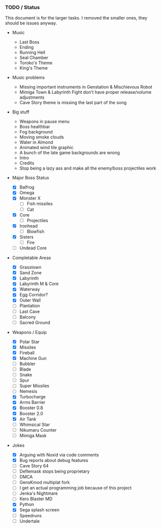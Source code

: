 ### TODO / Status
This document is for the larger tasks. I removed the smaller ones, they should be issues anyway.

- Music
  - Last Boss
  - Ending
  - Running Hell
  - Seal Chamber
  - Toroko's Theme
  - King's Theme

- Music problems
  - Missing important instruments in Genstation & Mischievous Robot
  - Mimiga Town & Labyrinth Fight don't have proper release/volume adjustments
  - Cave Story theme is missing the last part of the song

- Big stuff
  - Weapons in pause menu
  - Boss healthbar
  - Fog background
  - Moving smoke clouds
  - Water in Almond
  - Animated wind tile graphic
  - A bunch of the late game backgrounds are wrong
  - Intro
  - Credits
  - Stop being a lazy ass and make all the enemy/boss projectiles work

- Major Boss Status
  - [x] Balfrog
  - [x] Omega
  - [x] Monster X
    - [ ] Fish missiles
    - [ ] Cat
  - [x] Core
    - [ ] Projectiles
  - [x] Ironhead
    - [ ] Blowfish
  - [x] Sisters
    - [ ] Fire
  - [ ] Undead Core
  
- Completable Areas
  - [x] Grasstown
  - [x] Sand Zone
  - [x] Labyrinth
  - [x] Labyrinth M & Core
  - [x] Waterway
  - [x] Egg Corridor?
  - [x] Outer Wall
  - [ ] Plantation
  - [ ] Last Cave
  - [ ] Balcony
  - [ ] Sacred Ground
  
- Weapons / Equip
  - [x] Polar Star
  - [x] Missiles
  - [x] Fireball
  - [x] Machine Gun
  - [ ] Bubbler
  - [ ] Blade
  - [ ] Snake
  - [ ] Spur
  - [ ] Super Missiles
  - [ ] Nemesis
  - [x] Turbocharge
  - [x] Arms Barrier
  - [x] Booster 0.8
  - [x] Booster 2.0
  - [x] Air Tank
  - [ ] Whimsical Star
  - [ ] Nikumaru Counter
  - [ ] Mimiga Mask

- Jokes
  - [x] Arguing with Noxid via code comments
  - [x] Bug reports about debug features
  - [ ] Cave Story 64
  - [ ] Deflemask stops being proprietary
  - [ ] DMCA
  - [ ] GensKmod multiplat fork
  - [ ] I get an actual programming job because of this project
  - [ ] Jenka's Nightmare
  - [ ] Kero Blaster MD
  - [x] Python
  - [x] Sega splash screen
  - [ ] Speedruns
  - [ ] Undertale
